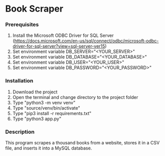 # Book Scraper

### Prerequisites

1. Install the Microsoft ODBC Driver for SQL Server<br>(https://docs.microsoft.com/en-us/sql/connect/odbc/microsoft-odbc-driver-for-sql-server?view=sql-server-ver15)
2. Set environment variable DB_SERVER="<YOUR_SERVER>"
3. Set environment variable DB_DATABASE="<YOUR_DATABASE>"
4. Set environment variable DB_USER="<YOUR_USER>"
5. Set environment variable DB_PASSWORD="<YOUR_PASSWORD>"

### Installation

1. Download the project
2. Open the terminal and change directory to the project folder
3. Type "python3 -m venv venv"
4. Type "source/venv/bin/activate"
5. Type "pip3 install -r requirements.txt"
6. Type "python3 app.py"

### Description

This program scrapes a thousand books from a website, stores it in a CSV file, and inserts it into a MySQL database.
